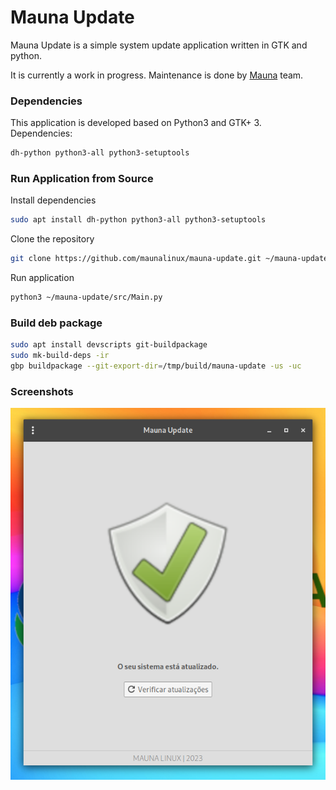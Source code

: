 # Mauna Update

Mauna Update is a simple system update application written in GTK and python.

It is currently a work in progress. Maintenance is done by <a href="https://maunalinux.top/">Mauna</a> team.

### **Dependencies**

This application is developed based on Python3 and GTK+ 3. Dependencies:
```bash
dh-python python3-all python3-setuptools
```

### **Run Application from Source**

Install dependencies
```bash
sudo apt install dh-python python3-all python3-setuptools
```
Clone the repository
```bash
git clone https://github.com/maunalinux/mauna-update.git ~/mauna-update
```
Run application
```bash
python3 ~/mauna-update/src/Main.py
```

### **Build deb package**

```bash
sudo apt install devscripts git-buildpackage
sudo mk-build-deps -ir
gbp buildpackage --git-export-dir=/tmp/build/mauna-update -us -uc
```

### **Screenshots**

![Mauna Update 1](screenshots/mauna-update-1.png)

